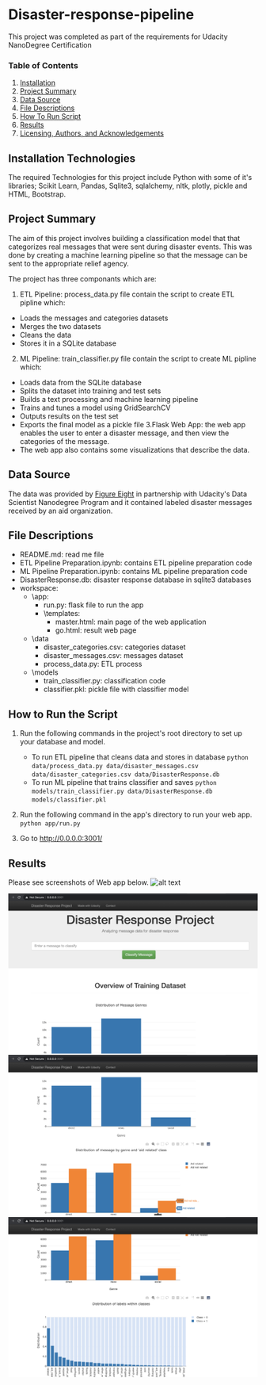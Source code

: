 # Disaster-response-pipeline

This project was completed as part of the requirements for Udacity NanoDegree Certification

### Table of Contents
1. [Installation](#installation)
2. [Project Summary](#Summary)
3. [Data Source](#source)
4. [File Descriptions](#files)
5. [How To Run Script](#script)
5. [Results](#results)
6. [Licensing, Authors, and Acknowledgements](#licensing)

## Installation Technologies <a name="installation"></a>
The required Technologies for this project include Python with some of it's libraries; Scikit Learn, Pandas, Sqlite3, sqlalchemy, nltk, plotly, pickle and HTML, Bootstrap.


## Project Summary <a name="Summary"></a>
The aim of this project involves building a classification model that that categorizes real messages that were sent during disaster events. This was done by creating a machine learning pipeline so that the message can be sent to the appropriate relief agency.


The project has three componants which are:

1. ETL Pipeline: process_data.py file contain the script to create ETL pipline which:
 - Loads the messages and categories datasets
 - Merges the two datasets
 - Cleans the data
 - Stores it in a SQLite database
2. ML Pipeline: train_classifier.py file contain the script to create ML pipline which:
 - Loads data from the SQLite database
 - Splits the dataset into training and test sets
 - Builds a text processing and machine learning pipeline
 - Trains and tunes a model using GridSearchCV
 - Outputs results on the test set
 - Exports the final model as a pickle file
 3.Flask Web App: the web app enables the user to enter a disaster message, and then view the categories of the message.
 - The web app also contains some visualizations that describe the data.


## Data Source <a name="source"></a>
The data was provided by [Figure Eight](https://www.figure-eight.com) in partnership with Udacity's Data Scientist Nanodegree Program and it contained labeled disaster messages received by an aid organization.

## File Descriptions <a name="files"></a>

 - README.md: read me file
 - ETL Pipeline Preparation.ipynb: contains ETL pipeline preparation code
 - ML Pipeline Preparation.ipynb: contains ML pipeline preparation code
 - DisasterResponse.db: disaster response database in sqlite3 databases
 - workspace:
    - \app:
       - run.py: flask file to run the app
       - \templates:
            - master.html: main page of the web application 
            - go.html: result web page
    - \data
        - disaster_categories.csv: categories dataset
        - disaster_messages.csv: messages dataset
        - process_data.py: ETL process
    - \models
        - train_classifier.py: classification code
        - classifier.pkl: pickle file with classifier model
        
 
## How to Run the Script <a name="script"></a>
1. Run the following commands in the project's root directory to set up your database and model.

    - To run ETL pipeline that cleans data and stores in database
        `python data/process_data.py data/disaster_messages.csv data/disaster_categories.csv data/DisasterResponse.db`
    - To run ML pipeline that trains classifier and saves
        `python models/train_classifier.py data/DisasterResponse.db models/classifier.pkl`

2. Run the following command in the app's directory to run your web app.
    `python app/run.py`

3. Go to http://0.0.0.0:3001/

## Results
Please see screenshots of Web app below.
![alt text](image.jpg)

![image1](image1.png)
![image2](image2.png)
![image3](image3.png)


